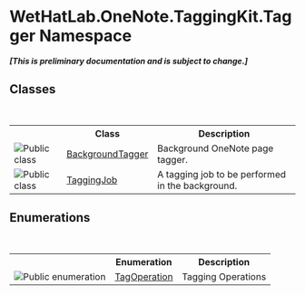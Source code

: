 # WetHatLab.OneNote.TaggingKit.Tagger Namespace
 _**\[This is preliminary documentation and is subject to change.\]**_

## Classes
&nbsp;<table><tr><th></th><th>Class</th><th>Description</th></tr><tr><td>![Public class](media/pubclass.gif "Public class")</td><td><a href="0f08eb11-e519-8ed6-2739-ec50a42a4c5b.md">BackgroundTagger</a></td><td>
Background OneNote page tagger.</td></tr><tr><td>![Public class](media/pubclass.gif "Public class")</td><td><a href="447270ca-da51-967b-5344-b56c928c5068.md">TaggingJob</a></td><td>
A tagging job to be performed in the background.</td></tr></table>

## Enumerations
&nbsp;<table><tr><th></th><th>Enumeration</th><th>Description</th></tr><tr><td>![Public enumeration](media/pubenumeration.gif "Public enumeration")</td><td><a href="5cea3020-d545-b9f9-03b5-69bfd76656c7.md">TagOperation</a></td><td>
Tagging Operations</td></tr></table>&nbsp;
